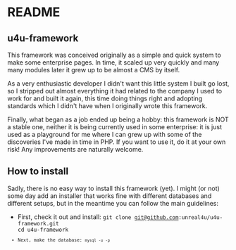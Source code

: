 README
==============

u4u-framework
-------------

This framework was conceived originally as a simple and quick system to make some enterprise pages. In time, it scaled
up very quickly and many many modules later it grew up to be almost a CMS by itself.

As a very enthusiastic developer I didn't want this little system I built go lost, so I stripped out almost everything
it had related to the company I used to work for and built it again, this time doing things right and adopting standards
which I didn't have when I originally wrote this framework.

Finally, what began as a job ended up being a hobby: this framework is NOT a stable one, neither it is being currently
used in some enterprise: it is just used as a playground for me where I can grew up with some of the discoveries I've
made in time in PHP. If you want to use it, do it at your own risk! Any improvements are naturally welcome.

How to install
-------------

Sadly, there is no easy way to install this framework (yet). I might (or not) some day add an installer that works fine
with different databases and different setups, but in the meantime you can follow the main guidelines:

* First, check it out and install:
 <code>git clone git@github.com:unreal4u/u4u-framework.git
 cd u4u-framework<code>
* Next, make the database:
 <code>mysql -u<user> -p</code>
